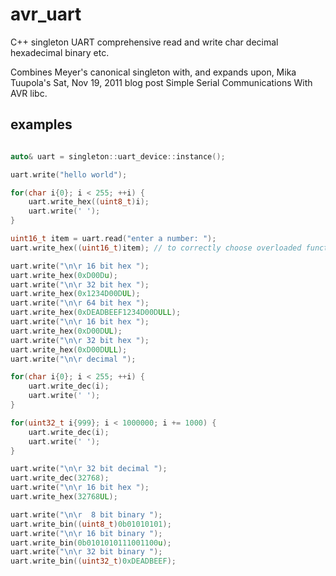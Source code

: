 # avr_uart
C++ singleton UART comprehensive read and write char decimal hexadecimal binary etc.

Combines Meyer's canonical singleton with, and expands upon, Mika Tuupola's Sat, Nov 19, 2011 blog post Simple Serial Communications With AVR libc.

## examples

```cpp

auto& uart = singleton::uart_device::instance();

uart.write("hello world");

for(char i{0}; i < 255; ++i) {
	uart.write_hex((uint8_t)i);
	uart.write(' ');
}

uint16_t item = uart.read("enter a number: ");
uart.write_hex((uint16_t)item); // to correctly choose overloaded function for leading zeros

uart.write("\n\r 16 bit hex ");
uart.write_hex(0xD00Du);
uart.write("\n\r 32 bit hex ");
uart.write_hex(0x1234D00DUL);
uart.write("\n\r 64 bit hex ");
uart.write_hex(0xDEADBEEF1234D00DULL);
uart.write("\n\r 16 bit hex ");
uart.write_hex(0xD00DUL);
uart.write("\n\r 32 bit hex ");
uart.write_hex(0xD00DULL);
uart.write("\n\r decimal ");

for(char i{0}; i < 255; ++i) {
	uart.write_dec(i);
	uart.write(' ');
}

for(uint32_t i{999}; i < 1000000; i += 1000) {
	uart.write_dec(i);
	uart.write(' ');
}

uart.write("\n\r 32 bit decimal ");
uart.write_dec(32768);
uart.write("\n\r 16 bit hex ");
uart.write_hex(32768UL);

uart.write("\n\r  8 bit binary ");
uart.write_bin((uint8_t)0b01010101);
uart.write("\n\r 16 bit binary ");
uart.write_bin(0b0101010111001100u);
uart.write("\n\r 32 bit binary ");
uart.write_bin((uint32_t)0xDEADBEEF);

```


